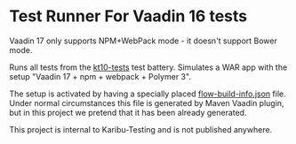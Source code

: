# Test Runner For Vaadin 16 tests

Vaadin 17 only supports NPM+WebPack mode - it doesn't support Bower mode.

Runs all tests from the [kt10-tests](../kt10-tests) test battery.
Simulates a WAR app with the setup "Vaadin 17 + npm + webpack + Polymer 3".

The setup is activated by having
a specially placed [flow-build-info.json](src/test/resources/META-INF/VAADIN/config/flow-build-info.json)
file. Under normal circumstances this file is generated by Maven Vaadin plugin,
but in this project we pretend that it has been already generated.

This project is internal to Karibu-Testing and is not published anywhere.
